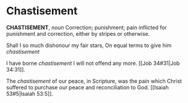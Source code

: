 # Chastisement

**CHASTISEMENT**, _noun_ Correction; punishment; pain inflicted for punishment and correction, either by stripes or otherwise.

Shall I so much dishonour my fair stars, On equal terms to give him _chastisement_

I have borne _chastisement_ I will not offend any more. [[Job 34#31|Job 34:31]].

The _chastisement_ of our peace, in Scripture, was the pain which Christ suffered to purchase our peace and reconciliation to God. [[Isaiah 53#5|Isaiah 53:5]].